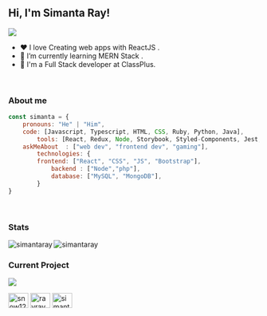 <h2> Hi, I'm Simanta Ray! </h2>
<a align="center" href="https://github.com/DenverCoder1/readme-typing-svg"><img src="https://readme-typing-svg.herokuapp.com?&font=IBM+Plex+Sans&color=F72EE2&size=25&lines=Welcome+to+my+GitHub+Profile!;I'm+a+Full-stack+Developer"/></a>
</p><ul><li>❤️ I love Creating web apps with ReactJS .</li>  <li>🌱 I’m currently learning MERN Stack .</li>  <li>💼 I'm a Full Stack developer at ClassPlus.</li></ul>
</br>

<h3>About me</h3>

```js
const simanta = {
	pronouns: "He" | "Him",
	code: [Javascript, Typescript, HTML, CSS, Ruby, Python, Java],
    	tools: [React, Redux, Node, Storybook, Styled-Components, Jest, Docker],
   	askMeAbout  : ["web dev", "frontend dev", "gaming"],
    	technologies: {
		frontend: ["React", "CSS", "JS", "Bootstrap"],
        	backend : ["Node","php"],
        	database: ["MySQL", "MongoDB"],
		}
}
```
</br>

<h3> Stats</h3>
<img align="left" src="https://github-readme-stats.vercel.app/api/top-langs?username=simantaray&layout=compact&theme=onedark" alt="simantaray" />   
<img align="center" src="https://github-readme-stats.vercel.app/api?username=simantaray&show_icons=true&include_all_commits=true&theme=onedark" alt="simantaray" />
</br>

<h3>Current Project</h3>
<p href="https://github.com/simantaray/Ecommerce">  <!-- Change the `github-readme-stats.anuraghazra1.vercel.app` to `github-readme-stats.vercel.app`  -->  <img align="center" src="https://github-readme-stats.anuraghazra1.vercel.app/api/pin/?username=simantaray&repo=Ecommerce&theme=onedark" /></p>    
<p align="left">  <a href="https://dev.to/snow123" target="blank"><img align="center" src="https://raw.githubusercontent.com/rahuldkjain/github-profile-readme-generator/master/src/images/icons/Social/devto.svg" alt="snow123" height="30" width="40" /></a>  <a href="https://twitter.com/rayray61348223" target="blank"><img align="center" src="https://raw.githubusercontent.com/rahuldkjain/github-profile-readme-generator/master/src/images/icons/Social/twitter.svg" alt="rayray61348223" height="30" width="40" /></a>  <a href="https://linkedin.com/in/simanta-ray-a61b61231/" target="blank"><img align="center" src="https://raw.githubusercontent.com/rahuldkjain/github-profile-readme-generator/master/src/images/icons/Social/linked-in-alt.svg" alt="simanta-ray-a61b61231/" height="30" width="40" /></a>  </p>  


